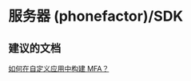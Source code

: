 <properties
    pageTitle="server (phonefactor)/sdk"
    description="服务器 (phonefactor)/SDK"
    service="microsoft.multifactorauthentication"
    resource=""
    authors="aashu"
    displayOrder=""
    selfHelpType="generic"
    supportTopicIds="32336332"
    resourceTags=""
    productPesIds="14947"
    cloudEnvironments="public"
/>


# 服务器 (phonefactor)/SDK


## **建议的文档**
[如何在自定义应用中构建 MFA？](https://azure.microsoft.com/documentation/articles/multi-factor-authentication-sdk/)



<!--HONumber=Jul16_HO4-->


